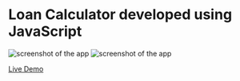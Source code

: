 # Loan Calculator developed using JavaScript
 
![screenshot of the app](https://raw.githubusercontent.com/praveenorugantitech/praveenorugantitech-javascript-projects/master/praveenorugantitech-loan-calculator/screenshot.PNG "Loan Calculator")
![screenshot of the app](https://raw.githubusercontent.com/praveenorugantitech/praveenorugantitech-javascript-projects/master/praveenorugantitech-loan-calculator/screenshot1.PNG "Loan Calculator")


[Live Demo](http://praveenorugantitech.github.io/praveenorugantitech-loan-calculator-js/Demo/)


